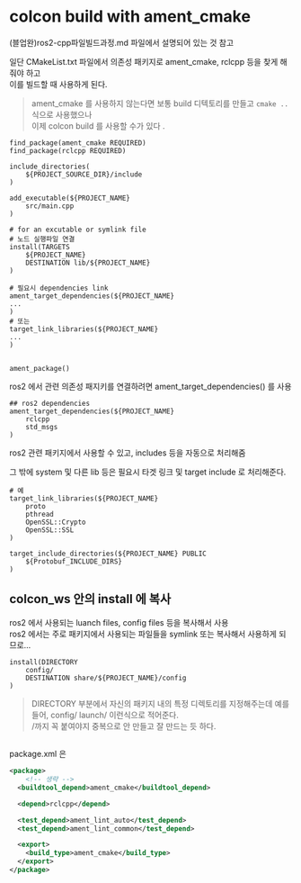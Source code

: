 # colcon build with ament_cmake
(블업완)ros2-cpp파일빌드과정.md 파일에서 설명되어 있는 것 참고  

일단 CMakeList.txt 파일에서 의존성 패키지로 ament_cmake, rclcpp 등을 찾게 해줘야 하고  
이를 빌드할 때 사용하게 된다.  

> ament_cmake 를 사용하지 않는다면 보통 build 디텍토리를 만들고 `cmake ..` 식으로 사용했으나  
이제 colcon build 를 사용할 수가 있다 .


```
find_package(ament_cmake REQUIRED)
find_package(rclcpp REQUIRED)

include_directories(
    ${PROJECT_SOURCE_DIR}/include
)

add_executable(${PROJECT_NAME} 
    src/main.cpp
)

# for an excutable or symlink file
# 노드 실행파일 연결 
install(TARGETS
    ${PROJECT_NAME}
    DESTINATION lib/${PROJECT_NAME}
)

# 필요시 dependencies link
ament_target_dependencies(${PROJECT_NAME}
...
)
# 또는 
target_link_libraries(${PROJECT_NAME}
...
)


ament_package()
```

ros2 에서 관련 의존성 패지키를 연결하려면 ament_target_dependencies() 를 사용
```
## ros2 dependencies
ament_target_dependencies(${PROJECT_NAME}
    rclcpp
    std_msgs
)
```
ros2 관련 패키지에서 사용할 수 있고, includes 등을 자동으로 처리해줌

그 밖에 system 및 다른 lib 등은 필요시 타겟 링크 및 target include 로 처리해준다.
```
# 예
target_link_libraries(${PROJECT_NAME}
    proto
    pthread
    OpenSSL::Crypto 
    OpenSSL::SSL
)

target_include_directories(${PROJECT_NAME} PUBLIC
    ${Protobuf_INCLUDE_DIRS}
)
```

## colcon_ws 안의 install 에 복사
ros2 에서 사용되는 luanch files, config files 등을 복사해서 사용   
ros2 에서는 주로 패키지에서 사용되는 파일들을 symlink 또는 복사해서 사용하게 되므로...

```
install(DIRECTORY 
    config/
    DESTINATION share/${PROJECT_NAME}/config
)

```
> DIRECTORY 부분에서 자신의 패키지 내의 특정 디렉토리를 지정해주는데 예를 들어, config/ launch/ 이런식으로 적어준다.  
/까지 꼭 붙여야지 중복으로 안 만들고 잘 만드는 듯 하다.  

##
package.xml 은
```xml
<package>
    <!-- 생략 -->
  <buildtool_depend>ament_cmake</buildtool_depend>

  <depend>rclcpp</depend>

  <test_depend>ament_lint_auto</test_depend>
  <test_depend>ament_lint_common</test_depend>

  <export>
    <build_type>ament_cmake</build_type>
  </export>
</package>
```
